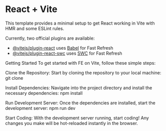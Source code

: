# React + Vite

This template provides a minimal setup to get React working in Vite with HMR and some ESLint rules.

Currently, two official plugins are available:

- [@vitejs/plugin-react](https://github.com/vitejs/vite-plugin-react/blob/main/packages/plugin-react/README.md) uses [Babel](https://babeljs.io/) for Fast Refresh
- [@vitejs/plugin-react-swc](https://github.com/vitejs/vite-plugin-react-swc) uses [SWC](https://swc.rs/) for Fast Refresh

Getting Started
To get started with FE on Vite, follow these simple steps:

Clone the Repository: Start by cloning the repository to your local machine:
git clone <repository-url>

Install Dependencies: Navigate into the project directory and install the necessary dependencies:
npm install

Run Development Server: Once the dependencies are installed, start the development server:
npm run dev

Start Coding: With the development server running, start coding! Any changes you make will be hot-reloaded instantly in the browser.
